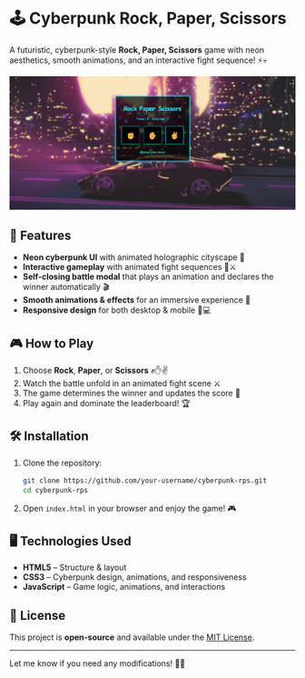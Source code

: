 # 🕹️ Cyberpunk Rock, Paper, Scissors

A futuristic, cyberpunk-style **Rock, Paper, Scissors** game with neon aesthetics, smooth animations, and an interactive fight sequence! ⚡💀

![Game Preview](Screenshot.png)

## 🚀 Features

- **Neon cyberpunk UI** with animated holographic cityscape 🌆
- **Interactive gameplay** with animated fight sequences 🤖⚔️
- **Self-closing battle modal** that plays an animation and declares the winner automatically 🎬
- **Smooth animations & effects** for an immersive experience 🎨
- **Responsive design** for both desktop & mobile 📱💻

## 🎮 How to Play

1. Choose **Rock**, **Paper**, or **Scissors** ✊✋✌️
2. Watch the battle unfold in an animated fight scene ⚔️
3. The game determines the winner and updates the score 🔢
4. Play again and dominate the leaderboard! 🏆

## 🛠️ Installation

1. Clone the repository:

   ```bash
   git clone https://github.com/your-username/cyberpunk-rps.git
   cd cyberpunk-rps
   ```

2. Open `index.html` in your browser and enjoy the game! 🎮

## 🖥️ Technologies Used

- **HTML5** – Structure & layout
- **CSS3** – Cyberpunk design, animations, and responsiveness
- **JavaScript** – Game logic, animations, and interactions

## 📜 License

This project is **open-source** and available under the [MIT License](./LICENSE).

---

Let me know if you need any modifications! 🚀🔥
